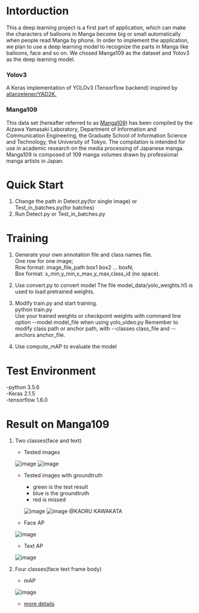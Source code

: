 # Intorduction
This a deep learning project is a first part of application, which can make the characters of balloons in Manga become big or small automatically when people read Manga by phone. In order to implement the application, we plan to use a deep learning model to recognize the parts in Manga like balloons, face and so on. We chosed Manga109 as the dataset and Yolov3 as the deep learning model.

### Yolov3
A Keras implementation of YOLOv3 (Tensorflow backend) inspired by [allanzelener/YAD2K.](https://github.com/allanzelener/YAD2K)

### Manga109
This data set (hereafter referred to as [Manga109](http://www.manga109.org/en/index.html)) has been compiled by the Aizawa Yamasaki Laboratory, Department of Information and Communication Engineering, the Graduate School of Information Science and Technology, the University of Tokyo. The compilation is intended for use in academic research on the media processing of Japanese manga. Manga109 is composed of 109 manga volumes drawn by professional manga artists in Japan.

# Quick Start
1. Change the path in Detect.py(for single image) or Test_in_batches.py(for batches)  
2. Run Detect.py or Test_in_batches.py
  
# Training
1. Generate your own annotation file and class names file.  
   One row for one image;  
   Row format: image_file_path box1 box2 ... boxN;  
   Box format: x_min,y_min,x_max,y_max,class_id (no space).  

2. Use convert.py to convert model
   The file model_data/yolo_weights.h5 is used to load pretrained weights.

3. Modify train.py and start training.  
   python train.py  
   Use your trained weights or checkpoint weights with command line option --model model_file when using yolo_video.py Remember to modify      class path or anchor path, with --classes class_file and --anchors anchor_file.

4. Use compute_mAP to evaluate the model

# Test Environment
  -python 3.5.6  
  -Keras 2.1.5  
  -tensorflow 1.6.0  

# Result on Manga109
1. Two classes(face and text)
   - Tested images
   
   ![image](https://github.com/Waahi/Yolov3_on_Manga109/blob/master/Result_and_Images/two%20classes/result_017.jpg)
   ![image](https://github.com/Waahi/Yolov3_on_Manga109/blob/master/Result_and_Images/two%20classes/result_021.jpg)
   
   - Tested images with groundtruth
     - green is the test result
     - blue is the groundtruth
     - red is missed   
     
     ![image](https://github.com/Waahi/Yolov3_on_Manga109/blob/master/Result_and_Images/two%20classes/517.jpg)
     ![image](https://github.com/Waahi/Yolov3_on_Manga109/blob/master/Result_and_Images/two%20classes/521.jpg)
                                                                                                                         @KAORU KAWAKATA
                                                                                                                          
   - Face AP
   
   ![image](https://github.com/Waahi/Yolov3_on_Manga109/blob/master/Result_and_Images/two%20classes/face.png)
   
   - Text AP
   
   ![image](https://github.com/Waahi/Yolov3_on_Manga109/blob/master/Result_and_Images/two%20classes/text.png)
   
2. Four classes(face text frame body)
   - mAP  
   
   ![image](https://github.com/Waahi/Yolov3_on_Manga109/blob/master/Result_and_Images/four%20classes/mAP.png)
   
   - [more details](https://github.com/Waahi/Yolov3_on_Manga109/tree/master/Result%20and%20Images/four%20classes)
